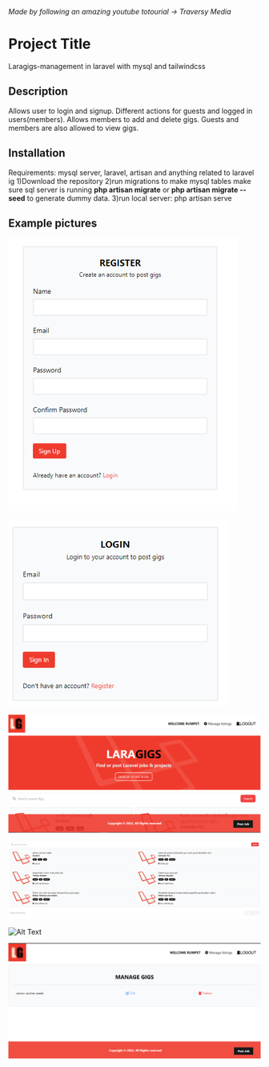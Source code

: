 _Made by following an amazing youtube totourial -> Traversy Media_

# Project Title

Laragigs-management in laravel with mysql and tailwindcss

## Description

Allows user to login and signup. Different actions for guests and logged in users(members). Allows members to add and delete gigs. Guests and members are also allowed to view gigs.

## Installation

Requirements: mysql server, laravel, artisan and anything related to laravel ig
1)Download the repository
2)run migrations to make mysql tables make sure sql server is running **php artisan migrate** or **php artisan migrate --seed** to generate dummy data.
3)run local server: php artisan serve

## Example pictures

![Alt Text](./public/project-images/register.png)

![Alt Text](./public/project-images/login.png)

![Alt Text](./public/project-images/home%20page.png)

![Alt Text](./public/project-images/gigs.png)

![Alt Text](./public/project-images/add_gig.png)

![Alt Text](./public/project-images/manage-gigs.png)
